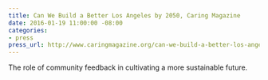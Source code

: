 ```yaml
---
title: Can We Build a Better Los Angeles by 2050, Caring Magazine
date: 2016-01-19 11:00:00 -08:00
categories:
- press
press_url: http://www.caringmagazine.org/can-we-build-a-better-los-angeles-by-2050/
---
```


The role of community feedback in cultivating a more sustainable future.
